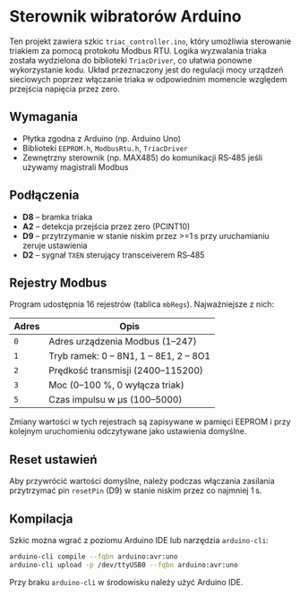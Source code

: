 # Sterownik wibratorów Arduino

Ten projekt zawiera szkic `triac_controller.ino`, który umożliwia sterowanie triakiem za pomocą protokołu Modbus RTU. Logika wyzwalania triaka została wydzielona do biblioteki `TriacDriver`, co ułatwia ponowne wykorzystanie kodu. Układ przeznaczony jest do regulacji mocy urządzeń sieciowych poprzez włączanie triaka w odpowiednim momencie względem przejścia napięcia przez zero.

## Wymagania
- Płytka zgodna z Arduino (np. Arduino Uno)
- Biblioteki `EEPROM.h`, `ModbusRtu.h`, `TriacDriver`
- Zewnętrzny sterownik (np. MAX485) do komunikacji RS‑485 jeśli używamy magistrali Modbus

## Podłączenia
- **D8** – bramka triaka
- **A2** – detekcja przejścia przez zero (PCINT10)
- **D9** – przytrzymanie w stanie niskim przez \>=1 s przy uruchamianiu zeruje ustawienia
- **D2** – sygnał `TXEN` sterujący transceiverem RS‑485

## Rejestry Modbus
Program udostępnia 16 rejestrów (tablica `mbRegs`). Najważniejsze z nich:

| Adres | Opis |
|-------|------|
| `0` | Adres urządzenia Modbus (1–247) |
| `1` | Tryb ramek: 0 – 8N1, 1 – 8E1, 2 – 8O1 |
| `2` | Prędkość transmisji (2400–115200) |
| `3` | Moc (0–100 %, 0 wyłącza triak) |
| `5` | Czas impulsu w µs (100–5000) |

Zmiany wartości w tych rejestrach są zapisywane w pamięci EEPROM i przy kolejnym uruchomieniu odczytywane jako ustawienia domyślne.

## Reset ustawień
Aby przywrócić wartości domyślne, należy podczas włączania zasilania przytrzymać pin `resetPin` (D9) w stanie niskim przez co najmniej 1 s.

## Kompilacja
Szkic można wgrać z poziomu Arduino IDE lub narzędzia `arduino-cli`:

```bash
arduino-cli compile --fqbn arduino:avr:uno
arduino-cli upload -p /dev/ttyUSB0 --fqbn arduino:avr:uno
```

Przy braku `arduino-cli` w środowisku należy użyć Arduino IDE.

